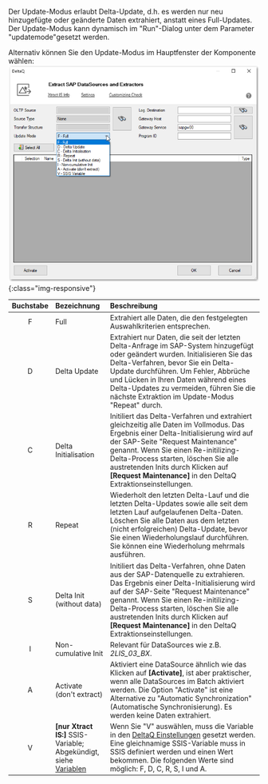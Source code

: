 Der Update-Modus erlaubt Delta-Update, d.h. es werden nur neu hinzugefügte oder geänderte Daten extrahiert, anstatt eines Full-Updates.
Der Update-Modus kann dynamisch im "Run"-Dialog unter dem Parameter "updatemode"gesetzt werden.

Alternativ können Sie den Update-Modus im Hauptfenster der Komponente wählen:
![Update-Mode](/img/content/deltaq-extraction-seetings.png ){:class="img-responsive"}

| Buchstabe | Bezeichnung | Beschreibung |
| :------: |:--- | :--- |
| F | Full | Extrahiert alle Daten, die den festgelegten Auswahlkriterien entsprechen. |
| D | Delta Update | Extrahiert nur Daten, die seit der letzten Delta-Anfrage im SAP-System hinzugefügt oder geändert wurden. Initialisieren Sie das Delta-Verfahren, bevor Sie ein Delta-Update durchführen. Um Fehler, Abbrüche und Lücken in Ihren Daten während eines Delta-Updates zu vermeiden, führen Sie die nächste Extraktion im Update-Modus "Repeat" durch. |
| C | Delta Initialisation | Initiliert das Delta-Verfahren und extrahiert gleichzeitig alle Daten im Vollmodus. Das Ergebnis einer Delta-Initialisierung wird auf der SAP-Seite "Request Maintenance" genannt. Wenn Sie einen Re-initilizing-Delta-Process starten, löschen Sie alle austretenden Inits durch Klicken auf **[Request Maintenance]** in den DeltaQ Extraktionseinstellungen.|
| R | Repeat | Wiederholt den letzten Delta-Lauf und die letzten Delta-Updates sowie alle seit dem letzten Lauf aufgelaufenen Delta-Daten. Löschen Sie alle Daten aus dem letzten (nicht erfolgreichen) Delta-Update, bevor Sie einen Wiederholungslauf durchführen. Sie können eine Wiederholung mehrmals ausführen.|
| S | Delta Init (without data)  | Initiliert das Delta-Verfahren, ohne Daten aus der SAP-Datenquelle zu extrahieren. Das Ergebnis einer Delta-Initialisierung wird auf der SAP-Seite "Request Maintenance" genannt. Wenn Sie einen Re-initilizing-Delta-Process starten, löschen Sie alle austretenden Inits durch Klicken auf **[Request Maintenance]** in den DeltaQ Extraktionseinstellungen.|
| I |  Non-cumulative Init   | Relevant für DataSources wie z.B. *2LIS_03_BX*.  |
| A | Activate (don't extract) | Aktiviert eine DataSource ähnlich wie das Klicken auf **[Activate]**, ist aber praktischer, wenn alle DataSources im Batch aktiviert werden. Die Option "Activate" ist eine Alternative zu "Automatic Synchronization" (Automatische Synchronisierung).  Es werden keine Daten extrahiert.|
| V | **[nur Xtract IS:]** SSIS-Variable; <br> Abgekündigt, siehe [Variablen](https://help.theobald-software.com/de/xtract-is/bw-cube/variablen) |  Wenn Sie "V" auswählen, muss die Variable in den [DeltaQ Einstellungen](https://help.theobald-software.com/en/xtract-is/deltaq/settings) gesetzt werden. Eine gleichnamige SSIS-Variable muss in SSIS definiert werden und einen Wert bekommen. Die folgenden Werte sind möglich: F, D, C, R, S, I und A. |
